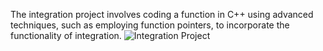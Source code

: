 The integration project involves coding a function in C++ using advanced techniques, such as employing function pointers, to incorporate the functionality of integration.
![Integration Project](https://github.com/MikdadA/Projects/assets/73249665/e08cdf10-f67c-46c4-a154-85f15a8e0e76)
